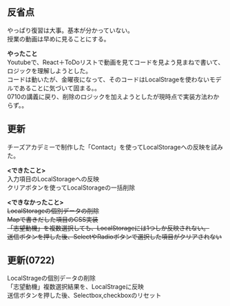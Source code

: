 ## **反省点** <br>
やっぱり復習は大事。基本が分かっていない。<br>
授業の動画は早めに見ることにする。<br>

**やったこと**<br>
Youtubeで、React＋ToDoリストで動画を見てコードを見よう見まねで書いて、ロジックを理解しようとした。<br>
コードは動いたが、金曜夜になって、そのコードはLocalStrageを使わないモデルであることに気づいて固まる。。<br>
0710の講義に戻り、削除のロジックを加えようとしたが現時点で実装方法わからず。。<br>

## **更新**<br>
チーズアカデミーで制作した「Contact」を使ってLocalStorageへの反映を試みた。<br>

**<できたこと>**<br>
入力項目のLocalStorageへの反映<br>
クリアボタンを使ってLocalStorageの一括削除<br>

**<できなかったこと>**<br>
~~LocalStorageの個別データの削除<br>~~
~~Mapで書きだした項目のCSS実装~~<br>
~~「志望動機」を複数選択しても、LocalStorageには1つしか反映されない。<br>~~
~~送信ボタンを押した後、SelectやRadioボタンで選択した項目がクリアされない<br>~~

## **更新(0722)**<br>
LocalStrageの個別データの削除<br>
「志望動機」複数選択結果を、LocalStrageに反映<br>
送信ボタンを押した後、Selectbox,checkboxのリセット<br>
